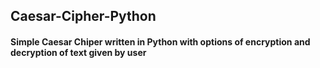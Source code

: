 ## Caesar-Cipher-Python
#### Simple Caesar Chiper written in Python with options of encryption and decryption of text given by user
